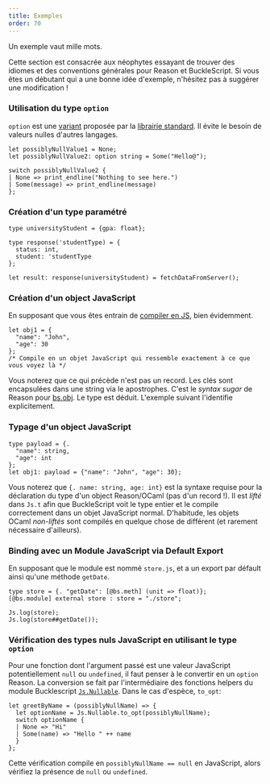 ```yaml
---
title: Exemples
order: 70
---
```


Un exemple vaut mille mots.

Cette section est consacrée aux néophytes essayant de trouver des idiomes et des conventions générales pour Reason et BuckleScript. Si vous êtes un débutant qui a une bonne idée d'exemple, n'hésitez pas à suggérer une modification !

### Utilisation du type `option`

`option` est une [variant](/guide/language/variant) proposée par la [librairie standard](/api/index.html). Il évite le besoin de valeurs nulles d'autres langages.

```reason
let possiblyNullValue1 = None;
let possiblyNullValue2: option string = Some("Hello@");

switch possiblyNullValue2 {
| None => print_endline("Nothing to see here.")
| Some(message) => print_endline(message)
};
```

### Création d'un type paramétré

```reason
type universityStudent = {gpa: float};

type response('studentType) = {
  status: int,
  student: 'studentType
};

let result: response(universityStudent) = fetchDataFromServer();
```

### Création d'un object JavaScript

En supposant que vous êtes entrain de [compiler en JS](/guide/javascript), bien évidemment.

```reason
let obj1 = {
  "name": "John",
  "age": 30
};
/* Compile en un objet JavaScript qui ressemble exactement à ce que vous voyez là */
```

Vous noterez que ce qui précède n'est pas un record. Les clés sont encapsulées dans une string via le apostrophes. C'est le *syntax sugar* de Reason pour [bs.obj](http://bucklescript.github.io/bucklescript/Manual.html#_create_js_objects_using_bs_obj). Le type est déduit. L'exemple suivant l'identifie explicitement.

### Typage d'un object JavaScript

```reason
type payload = {.
  "name": string,
  "age": int
};
let obj1: payload = {"name": "John", "age": 30};
```

Vous noterez que `{. name: string, age: int}` est la syntaxe requise pour la déclaration du type d'un object Reason/OCaml (pas d'un record !). Il est *lifté* dans `Js.t` afin que  BuckleScript voit le type entier et le compile correctement dans un objet JavaScript normal. D'habitude, les objets OCaml *non-liftés* sont compilés en quelque chose de différent (et rarement nécessaire d'ailleurs).

### Binding avec un Module JavaScript via Default Export

En supposant que le module est nommé `store.js`, et a un export par défault ainsi qu'une méthode `getDate`.

```reason
type store = {. "getDate": [@bs.meth] (unit => float)};
[@bs.module] external store : store = "./store";

Js.log(store);
Js.log(store##getDate());
```

### Vérification des types nuls JavaScript en utilisant le type `option`

Pour une fonction dont l'argument passé est une valeur JavaScript potentiellement `null` ou `undefined`, il faut penser à le convertir en un `option` Reason. La conversion se fait par l'intermédiaire des fonctions helpers du module Bucklescript [`Js.Nullable`](http://bucklescript.github.io/bucklescript/api/Js.html#TYPEnullable). Dans le cas d'espèce, `to_opt`:

```reason
let greetByName = (possiblyNullName) => {
  let optionName = Js.Nullable.to_opt(possiblyNullName);
  switch optionName {
  | None => "Hi"
  | Some(name) => "Hello " ++ name
  }
};
```

Cette vérification compile en `possiblyNullName == null` en JavaScript, alors vérifiez la présence de `null` ou `undefined`.
